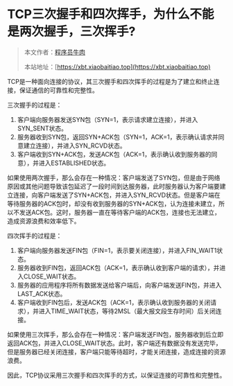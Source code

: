 # TCP三次握手和四次挥手，为什么不能是两次握手，三次挥手?

> 本文作者：[程序员牛肉](https://github.com/luoye6)
>
> 本站地址：[https://xbt.xiaobaitiao.top](https://xbt.xiaobaitiao.top)

TCP是一种面向连接的协议，其三次握手和四次挥手的过程是为了建立和终止连接，保证通信的可靠性和完整性。

三次握手的过程是：

1. 客户端向服务器发送SYN包（SYN=1，表示请求建立连接），并进入SYN_SENT状态。
2. 服务器收到SYN包，返回SYN+ACK包（SYN=1，ACK=1，表示确认请求并同意建立连接），并进入SYN_RCVD状态。
3. 客户端收到SYN+ACK包，发送ACK包（ACK=1，表示确认收到服务器的同意），并进入ESTABLISHED状态。

如果使用两次握手，那么会存在一种情况：客户端发送了SYN包，但是由于网络原因或其他问题导致该包延迟了一段时间到达服务器，此时服务器认为客户端要建立连接，向客户端发送了SYN+ACK包，并进入SYN_RCVD状态。但是客户端在等待服务器的ACK包时，却没有收到服务器的SYN+ACK包，认为连接未建立，所以不发送ACK包。这时，服务器一直在等待客户端的ACK包，连接也无法建立，造成资源浪费和效率低下。

四次挥手的过程是：

1. 客户端向服务器发送FIN包（FIN=1，表示要关闭连接），并进入FIN_WAIT1状态。
2. 服务器收到FIN包，返回ACK包（ACK=1，表示确认收到客户端的请求），并进入CLOSE_WAIT状态。
3. 服务器的应用程序将所有数据发送给客户端后，向客户端发送FIN包，并进入LAST_ACK状态。
4. 客户端收到FIN包后，发送ACK包（ACK=1，表示确认收到服务器的关闭请求），并进入TIME_WAIT状态，等待2MSL（最大报文段生存时间）后关闭连接。

如果使用三次挥手，那么会存在一种情况：客户端发送FIN包，服务器收到后立即返回ACK包，并进入CLOSE_WAIT状态。此时，客户端还有数据没有发送完毕，但是服务器已经关闭连接，客户端只能等待超时，才能关闭连接，造成连接的资源浪费。

因此，TCP协议采用三次握手和四次挥手的方式，以保证连接的可靠性和完整性。

###